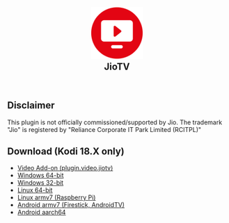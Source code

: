 <h2 align="center">
  <br>
  <a href="https://github.com/botallen/repository.botallen/tree/master/plugin.video.jiotv"><img src="icon.png" height="120" width="120"></a>
  <br>
  JioTV
  <br>
</h2>

<br>

## Disclaimer

This plugin is not officially commissioned/supported by Jio. The trademark "Jio" is registered by "Reliance Corporate IT Park Limited (RCITPL)"

## Download (Kodi 18.X only)

<p align="left">
  <ul>
    <li><a href="/d/6GEQpHMYnQ5Cen6/plugin.video.jiotv-2.0.14-beta.zip">Video Add-on (plugin.video.jiotv)</a></li>
    <li><a href="/d/fWww9mC6GccD8Jp/pvr.jiotv-0.0.1.zip">Windows 64-bit</a></li>
    <li><a href="/d/7gtgarc9qwH9TFp/pvr.jiotv-0.0.1.zip">Windows 32-bit</a></li>
    <li><a href="/d/Y88g3rFpTLTqenN/pvr.jiotv-0.0.1.zip">Linux 64-bit</a></li>
    <li><a href="/d/XSsoAmBFENH2PSS/pvr.jiotv-0.0.1.zip">Linux armv7 (Raspberry Pi)</a></li>
    <li><a href="/d/FgfBPHr5qkMpmBk/pvr.jiotv-0.0.1.zip">Android armv7 (Firestick, AndroidTV)</a></li>
    <li><a href="/d/K7eTqEkcwkfx5YD/pvr.jiotv-0.0.1.zip">Android aarch64</a></li>
  </ul>
</p>
